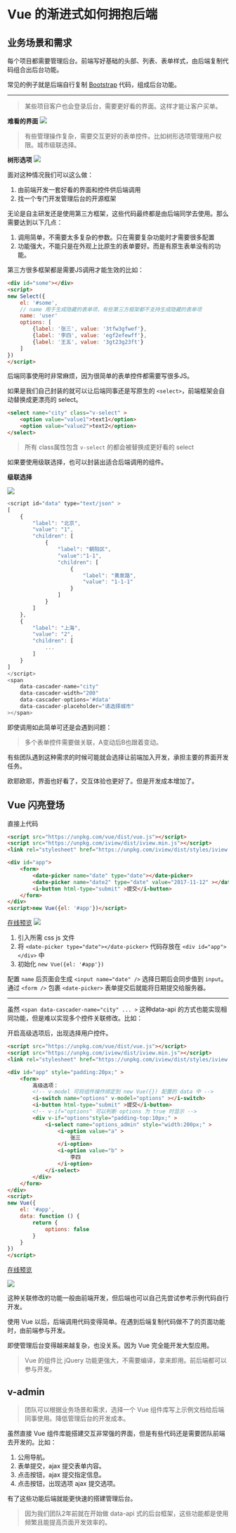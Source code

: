 # Vue 的渐进式如何拥抱后端


## 业务场景和需求

每个项目都需要管理后台。前端写好基础的头部、列表、表单样式，由后端复制代码组合出后台功能。


常见的例子就是后端自行复制 [Bootstrap](http://www.bootcss.com/) 代码，组成后台功能。

---


> 某些项目客户也会登录后台，需要更好看的界面。这样才能让客户买单。

**难看的界面**
![](http://pic19.nipic.com/20120217/2724388_110724230108_2.jpg)

> 有些管理操作复杂，需要交互更好的表单控件。比如树形选项管理用户权限。城市级联选择。

**树形选项**
![](https://timgsa.baidu.com/timg?image&quality=80&size=b9999_10000&sec=1511946714735&di=3690be12c6ee15419411d319d51452b6&imgtype=0&src=http%3A%2F%2Fwww.gcpowertools.com.cn%2Fproducts%2Fimg%2Fc1%2Fasp%2FTreeViewControl_Checkbox.png)

面对这种情况我们可以这么做：

1. 由前端开发一套好看的界面和控件供后端调用
2. 找一个专门开发管理后台的开源框架

无论是自主研发还是使用第三方框架，这些代码最终都是由后端同学去使用。那么需要达到以下几点：

1. 调用简单，不需要太多复杂的参数。只在需要复杂功能时才需要很多配置
2. 功能强大，不能只是在外观上比原生的表单要好。而是有原生表单没有的功能。

第三方很多框架都是需要JS调用才能生效的比如：

```html
<div id="some"></div>
<script>
new Select({
    el: '#some',
    // name 用于生成隐藏的表单项，有些第三方框架都不支持生成隐藏的表单项
    name: 'user'
    options: [
        {label: '张三', value: '3tfw3gfwef'},
        {label: '李四', value: 'egf2efewff'},
        {label: '王五', value: '3gt23g23ft'}
    ]
})
</script>
```

后端同事使用时非常麻烦，因为很简单的表单控件都需要写很多JS。

如果是我们自己封装的就可以让后端同事还是写原生的 `<select>`，前端框架会自动替换成更漂亮的 select。

```html
<select name="city" class="v-select" >
    <option value="value1">text1</option>
    <option value="value2">text2</option>
</select>
```

> 所有 class属性包含 `v-select` 的都会被替换成更好看的 select

如果要使用级联选择，也可以封装出适合后端调用的组件。

**级联选择**

![](http://assets.jq22.com/plugin/pc-7730d36a-610a-11e4-b102-00163e001348.png)


```js
<script id="data" type="text/json" >
[
    {
        "label": "北京",
        "value": "1",
        "children": [
            {
                "label": "朝阳区",
                "value":"1-1",
                "children": [
                    {
                        "label": "黄泉路",
                        "value": "1-1-1"
                    }
                ]
            }
        ]
    },
    {
        "label": "上海",
        "value": "2",
        "children": [
            ...
        ]
    }
]
</script>
<span
    data-cascader-name="city"
    data-cascader-width="200"
    data-cascader-options='#data'
    data-cascader-placeholder="请选择城市"
></span>
```


即使调用如此简单可还是会遇到问题：

> 多个表单控件需要做关联，A变动后B也跟着变动。

有些团队遇到这种需求的时候可能就会选择让前端加入开发，承担主要的界面开发任务。

欧耶欧耶，界面也好看了，交互体验也更好了。但是开发成本增加了。

## Vue 闪亮登场

直接上代码

```html
<script src="https://unpkg.com/vue/dist/vue.js"></script>
<script src="https://unpkg.com/iview/dist/iview.min.js"></script>
<link rel="stylesheet" href="https://unpkg.com/iview/dist/styles/iview.css">

<div id="app">
    <form>
        <date-picker name="date" type="date"></date-picker>
        <date-picker name="date2" type="date" value="2017-11-12" ></date-picker>
        <i-button html-type="submit" >提交</i-button>
    </form>
</div>
<script>new Vue({el: '#app'})</script>
```
[在线预览](https://codepen.io/nimojs/pen/WXaagG)
![](https://user-images.githubusercontent.com/3949015/33368402-9657923a-d52c-11e7-94dd-c50099a07553.png)


1. 引入所需 css js 文件  
2. 将 `<date-picker type="date"></date-picker>` 代码存放在 `<div id="app"></div>` 中  
3. 初始化 `new Vue({el: '#app'})`  

配置 `name` 后页面会生成 `<input name="date" />` 选择日期后会同步值到 `input`。通过 `<form />` 包裹 `<date-picker>` 表单提交后就能将日期提交给服务器。

---

虽然 `<span data-cascader-name="city" ... >` 这种data-api 的方式也能实现相同功能，但是难以实现多个控件关联修改。比如：

开启高级选项后，出现选择用户控件。

```html
<script src="https://unpkg.com/vue/dist/vue.js"></script>
<script src="https://unpkg.com/iview/dist/iview.min.js"></script>
<link rel="stylesheet" href="https://unpkg.com/iview/dist/styles/iview.css">

<div id="app" style="padding:20px;" >
    <form>
        高级选项：
        <!-- v-model 可将组件操作绑定到 new Vue({}) 配置的 data 中 -->
        <i-switch name="options" v-model="options" ></i-switch>
        <i-button html-type="submit" >提交</i-button>
        <!-- v-if="options" 可以判断 options 为 true 时显示 -->
        <div v-if="options"style="padding-top:10px;" >
            <i-select name="options_admin" style="width:200px;" >
                <i-option value="a" >
                    张三
                </i-option>
                <i-option value="b" >
                    李四
                </i-option>
            </i-select>
        </div>
    </form>
</div>
<script>
new Vue({
    el: '#app',
    data: function () {
        return {
            options: false
        }
    }
})
</script>
```
[在线预览](https://codepen.io/nimojs/pen/YEJRdG)

![](https://user-images.githubusercontent.com/3949015/33370036-4c5f1ec8-d531-11e7-8a54-f1574ac6640e.png)


这种关联修改的功能一般由前端开发，但后端也可以自己先尝试参考示例代码自行开发。

使用 Vue 以后，后端调用代码变得简单。在遇到后端复制代码做不了的页面功能时，由前端参与开发。

即使管理后台变得越来越复杂，也没关系。因为 Vue 完全能开发大型应用。

> Vue 的组件比 jQuery 功能更强大，不需要编译，拿来即用。前后端都可以参与开发。

## v-admin

> 团队可以根据业务场景和需求，选择一个 Vue 组件库写上示例文档给后端同事使用。降低管理后台的开发成本。

虽然直接 Vue 组件库能搭建交互非常强的界面，但是有些代码还是需要团队前端去开发的。比如：

1. 公用导航。
2. 表单提交，ajax 提交表单内容。
3. 点击按钮，ajax 提交指定信息。
4. 点击按钮，出现选项 ajax 提交选项。

有了这些功能后端就能更快速的搭建管理后台。

> 因为我们团队2年前就在开始做 data-api 式的后台框架，这些功能都是使用频繁且能提高页面开发效率的。
